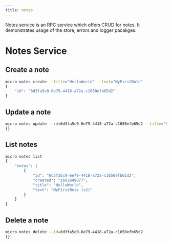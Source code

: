 ```yaml
---
title: notes
---
```


Notes service is an RPC service which offers CRUD for notes. It demonstrates usage of the store, errors and logger pacakges.

# Notes Service

## Create a note

```bash
micro notes create --title="HelloWorld" --text="MyFirstNote"
{
	"id": "6d3fa5c0-6e79-4418-a72a-c1650efb65d2"
}
```

## Update a note

```bash
micro notes update --id=6d3fa5c0-6e79-4418-a72a-c1650efb65d2 --title="HelloWorld" --text="MyFirstNote (v2)"
{}
```

## List notes

```bash
micro notes list
{
	"notes": [
		{
			"id": "6d3fa5c0-6e79-4418-a72a-c1650efb65d2",
			"created": "1602849877",
			"title": "HelloWorld",
			"text": "MyFirstNote (v2)"
		}
	]
}
```

## Delete a note

```bash
micro notes delete --id=6d3fa5c0-6e79-4418-a72a-c1650efb65d2
{}
```
